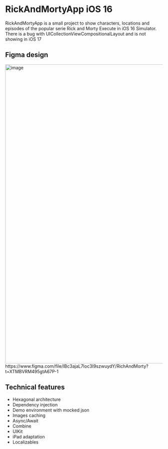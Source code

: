 # RickAndMortyApp iOS 16
RickAndMortyApp is a small project to show characters, locations and episodes of the popular serie Rick and Morty
Execute in iOS 16 Simulator. There is a bug with UICollectionViewCompositionalLayout and is not showing in iOS 17

## Figma design
<img width="954" alt="image" src="https://user-images.githubusercontent.com/56566735/216603835-9430b0a6-3d43-415b-9d75-1f792ac99dce.png">
https://www.figma.com/file/IBc3ajaL7Ioc3I9szwuydY/RichAndMorty?t=XTMBVRM495gtA67P-1

## Technical features
* Hexagonal architecture
* Dependency injection
* Demo environment with mocked json
* Images caching
* Async/Await
* Combine
* UIKit
* iPad adaptation
* Localizables
